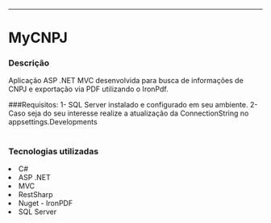 ---
# MyCNPJ

### Descrição
  Aplicação ASP .NET MVC desenvolvida para busca de informações de CNPJ e exportação via PDF utilizando o IronPdf.
  
###Requisitos: 
1- SQL Server instalado e configurado em seu ambiente.
2- Caso seja do seu interesse realize a atualização da ConnectionString no appsettings.Developments

#
### Tecnologias utilizadas

<li>C#</li>
<li>ASP .NET</li>
<li>MVC</li>
<li>RestSharp</li>
<li>Nuget - IronPDF</li>
<li>SQL Server</li>

